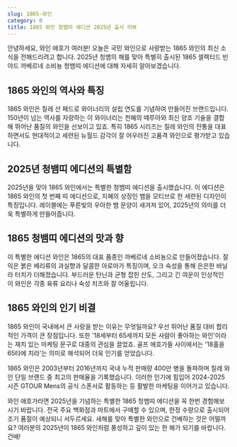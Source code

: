 ```yaml
---
slug: 1865-와인
category: 0
title: 1865 와인 청뱀띠 에디션 2025년 출시 리뷰
---
```


안녕하세요, 와인 애호가 여러분! 오늘은 국민 와인으로 사랑받는 1865 와인의 최신 소식을 전해드리려고 합니다. 2025년 청뱀의 해를 맞아 특별히 출시된 1865 셀렉티드 빈야드 까베르네 소비뇽 청뱀띠 에디션에 대해 자세히 알아보겠습니다.

## 1865 와인의 역사와 특징

1865 와인은 칠레 산 페드로 와이너리의 설립 연도를 기념하여 만들어진 브랜드입니다. 150년이 넘는 역사를 자랑하는 이 와이너리는 천혜의 떼루아와 최신 양조 기술을 결합해 뛰어난 품질의 와인을 선보이고 있죠. 특히 1865 시리즈는 칠레 와인의 전통을 대표하면서도 현대적이고 세련된 뉴월드 감각이 잘 어우러진 고품격 와인으로 평가받고 있습니다.

## 2025년 청뱀띠 에디션의 특별함

2025년을 맞아 1865 와인에서는 특별한 청뱀띠 에디션을 출시했습니다. 이 에디션은 1865 와인의 첫 번째 띠 에디션으로, 지혜의 상징인 뱀을 모티브로 한 세련된 디자인이 특징입니다. 레이블에는 푸른빛의 우아한 뱀 문양이 새겨져 있어, 2025년의 의미를 더욱 특별하게 만들어줍니다.

## 1865 청뱀띠 에디션의 맛과 향

이 특별한 에디션 와인은 1865의 대표 품종인 까베르네 소비뇽으로 만들어졌습니다. 잘 익은 붉은 베리류의 과실향과 달콤한 아로마가 특징이며, 오크 숙성을 통해 은은한 바닐라 터치가 더해졌습니다. 부드러운 탄닌과 균형 잡힌 산도, 그리고 긴 여운이 인상적인 이 와인은 각종 육류 요리나 숙성 치즈와 잘 어울립니다.

## 1865 와인의 인기 비결

1865 와인이 국내에서 큰 사랑을 받는 이유는 무엇일까요? 우선 뛰어난 품질 대비 합리적인 가격이 큰 장점입니다. 또한 '18세부터 65세까지 모든 사람이 좋아하는 와인'이라는 재치 있는 마케팅 문구로 대중의 관심을 끌었죠. 골프 애호가들 사이에서는 '18홀을 65타에 치라'는 의미로 해석되어 더욱 인기를 얻었습니다.

1865 와인은 2003년부터 2016년까지 국내 누적 판매량 400만 병을 돌파하며 칠레 와인 단일 브랜드 중 최고의 판매율을 기록했습니다. 이러한 인기에 힘입어 2024-2025 시즌 GTOUR Mens의 공식 스폰서로 활동하는 등 활발한 마케팅을 이어가고 있습니다.

와인 애호가라면 2025년을 기념하는 특별한 1865 청뱀띠 에디션을 꼭 한번 경험해보시기 바랍니다. 전국 주요 백화점과 마트에서 구매할 수 있으며, 한정 수량으로 출시되어 조기 품절이 예상되니 서두르세요. 새해를 맞아 특별한 와인으로 건배하는 것은 어떨까요? 여러분의 2025년이 1865 와인처럼 풍성하고 깊이 있는 한 해가 되기를 바랍니다. 건배!